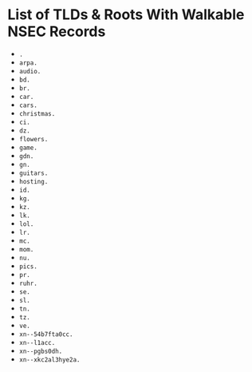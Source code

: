 # List of TLDs & Roots With Walkable NSEC Records

* `.`
* `arpa.`
* `audio.`
* `bd.`
* `br.`
* `car.`
* `cars.`
* `christmas.`
* `ci.`
* `dz.`
* `flowers.`
* `game.`
* `gdn.`
* `gn.`
* `guitars.`
* `hosting.`
* `id.`
* `kg.`
* `kz.`
* `lk.`
* `lol.`
* `lr.`
* `mc.`
* `mom.`
* `nu.`
* `pics.`
* `pr.`
* `ruhr.`
* `se.`
* `sl.`
* `tn.`
* `tz.`
* `ve.`
* `xn--54b7fta0cc.`
* `xn--l1acc.`
* `xn--pgbs0dh.`
* `xn--xkc2al3hye2a.`
